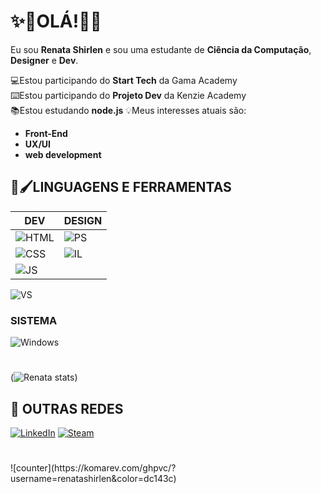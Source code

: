# ✨🚀OLÁ!🚀✨
Eu sou **Renata Shirlen** e sou uma estudante de **Ciência da Computação**, **Designer** e **Dev**.

💻Estou participando do **Start Tech** da Gama Academy  
⌨️Estou participando do **Projeto Dev** da Kenzie Academy  
📚Estou estudando **node.js** 
💡Meus interesses atuais são: 
- **Front-End** 
- **UX/UI** 
- **web development**  

## 🤖🖌️LINGUAGENS E FERRAMENTAS 

|DEV                          |DESIGN                         |
|-------------------------------|-----------------------------|
|![HTML](https://img.shields.io/badge/HTML5-E34F26?style=for-the-badge&logo=html5&logoColor=white) 			|![PS](https://aleen42.github.io/badges/src/photoshop.svg)
|![CSS](https://img.shields.io/badge/CSS-239120?&style=for-the-badge&logo=css3&logoColor=white) 			| ![IL](https://aleen42.github.io/badges/src/illustrator.svg)  
![JS](https://img.shields.io/badge/JavaScript-F7DF1E?style=for-the-badge&logo=javascript&logoColor=black)        | 
![VS](https://flat.badgen.net/badge/icon/visualstudio?icon=visualstudio&label)

### SISTEMA
						
 ![Windows](https://img.shields.io/badge/Windows-0078D6?style=for-the-badge&logo=windows&logoColor=white)
 
 #
 
(![Renata stats](https://github-readme-stats.vercel.app/api?username=renatashirlen&show_icons=true&theme=cobalt))



## 👤 OUTRAS REDES
[![LinkedIn](https://img.shields.io/badge/LinkedIn-0077B5?style=for-the-badge&logo=linkedin&logoColor=white)](https://www.linkedin.com/in/renatashirlen/)
 [![Steam](https://img.shields.io/badge/Steam-000000?style=for-the-badge&logo=steam&logoColor=white)](https://steamcommunity.com/id/itsmealis)
#
<div>![counter](https://komarev.com/ghpvc/?username=renatashirlen&color=dc143c)
   
